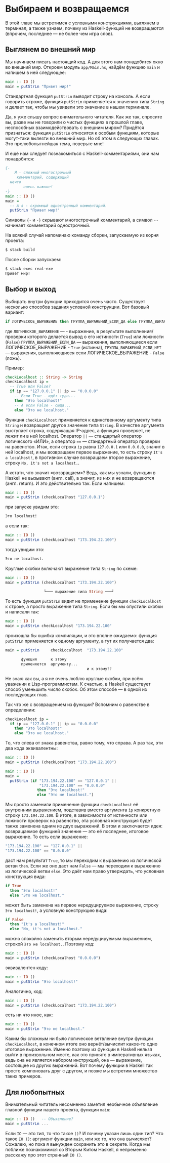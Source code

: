 # Выбираем и возвращаемся

В этой главе мы встретимся с условными конструкциями, выглянем в терминал, а также узнаем, почему из Haskell-функций не возвращаются (впрочем, последнее &mdash; не более чем игра слов).

## Выглянем во внешний мир

Мы начинаем писать настоящий код. А для этого нам понадобится окно во внешний мир. Откроем модуль `app/Main.hs`, найдём функцию `main` и напишем в ней следующее:

```haskell
main :: IO ()
main = putStrLn "Привет мир!"
```

Стандартная функция `putStrLn` выводит строку на консоль. А если говорить строже, функция `putStrLn` применяется к значению типа `String` и делает так, чтобы мы увидели это значение в нашем терминале.

Да, я уже слышу вопрос внимательного читателя. Как же так, спросите вы, разве мы не говорили о чистых функциях в прошлой главе, неспособных взаимодействовать с внешним миром? Придётся признаться: функция `putStrLn` относится к особым функциям, которые могут-таки вылезти во внешний мир. Но об этом в следующих главах. Это прелюбопытнейшая тема, поверьте мне!

И ещё нам следует познакомиться с Haskell-комментариями, они нам понадобятся:

```haskell
{-
    Я - сложный многострочный
     комментарий, содержащий
  нечто
        очень важное!
-}
main :: IO ()
main =
  -- А я - скромный однострочный комментарий.
  putStrLn "Привет мир!"
```

Символы `{-` и `-}` скрывают многострочный комментарий, а символ `--` начинает комментарий однострочный.

На всякий случай напоминаю команду сборки, запускаемую из корня проекта:

```bash
$ stack build
```

После сборки запускаем:

```bash
$ stack exec real-exe
Привет мир!
```

## Выбор и выход

Выбирать внутри функции приходится очень часто. Существует несколько способов задания условной конструкции. Вот базовый вариант:

```haskell
if ЛОГИЧЕСКОЕ_ВЫРАЖЕНИЕ then ГРУППА_ВЫРАЖЕНИЙ_ЕСЛИ_ДА else ГРУППА_ВЫРАЖЕНИЙ_ЕСЛИ_НЕТ
```

где
`ЛОГИЧЕСКОЕ_ВЫРАЖЕНИЕ` &mdash; - выражение, в результате выполнения/проверки которого делается вывод о его истиности (`True`) или ложности (`False`)
`ГРУППА_ВЫРАЖЕНИЙ_ЕСЛИ_ДА` &mdash; выражения, выполняющиеся если ЛОГИЧЕСКОЕ_ВЫРАЖЕНИЕ - `True` (истинна),
`ГРУППА_ВЫРАЖЕНИЙ_ЕСЛИ_НЕТ` &mdash; выражения, выполняющиеся если ЛОГИЧЕСКОЕ_ВЫРАЖЕНИЕ - `False` (ложь).

Пример:

```haskell
checkLocalhost :: String -> String
checkLocalhost ip =
  -- True или False?
  if ip == "127.0.0.1" || ip == "0.0.0.0"
    -- Если True - идёт туда...
    then "Это localhost!"
    -- А если False - сюда...
    else "Это не localhost."
```

Функция `checkLocalhost` применяется к единственному аргументу типа `String` и возвращает другое значение типа `String`. В качестве аргумента выступает строка, содержащая IP-адрес, а функция проверяет, не лежит ли в ней localhost. Оператор `||` &mdash; стандартый оператор логического &laquo;ИЛИ&raquo;, а оператор `==` &mdash; стандартный оператор проверки на равенство. Итак, если строка `ip` равна `127.0.0.1` или `0.0.0.0`, значит в ней localhost, и мы возвращаем первое выражение, то есть строку `It's a localhost!`, в противном случае возвращаем второе выражение, строку `No, it's not a localhost.`.

А кстати, что значит &laquo;возвращаем&raquo;? Ведь, как мы узнали, функции в Haskell не вызывают (англ. call), а значит, из них и не возвращаются (англ. return). И это действительно так. Если напишем:

```haskell
main :: IO ()
main = putStrLn (checkLocalhost "127.0.0.1")
```

при запуске увидим это:

```bash
Это localhost!
```

а если так:

```haskell
main :: IO ()
main = putStrLn (checkLocalhost "173.194.22.100")
```

тогда увидим это:

```bash
Это не localhost.
```

Круглые скобки включают выражение типа `String` по схеме:

```haskell
main :: IO ()
main = putStrLn (checkLocalhost "173.194.22.100")

                 └─── выражение типа String ───┘
```

То есть функция `putStrLn` видит не применение функции `checkLocalhost` к строке, а просто выражение типа `String`. Если бы мы опустили скобки и написали так:

```haskell
main :: IO ()
main = putStrLn checkLocalhost "173.194.22.100"
```

произошла бы ошибка компиляции, и это вполне ожидаемо: функция `putStrLn` применяется к одному аргументу, а тут их получается два:

```haskell
main = putStrLn     checkLocalhost  "173.194.22.100"

       функция      к этому
       применяется  аргументу...
                                    и к этому??
```

Не знаю как вы, а я не очень люблю круглые скобки, при всём уважении к Lisp-программистам. К счастью, в Haskell существует способ уменьшить число скобок. Об этом способе &mdash; в одной из последующих глав.

Так что же с возвращением из функции? Вспомним о равенстве в определении:

```haskell
checkLocalhost ip =
  if ip == "127.0.0.1" || ip == "0.0.0.0"
    then "Это localhost!"
    else "Это не localhost."
```

То, что слева от знака равенства, равно тому, что справа. А раз так, эти два кода эквивалентны:

```haskell
main :: IO ()
main = putStrLn (checkLocalhost "173.194.22.100")
```

```haskell
main :: IO ()
main =
  putStrLn (if "173.194.22.100" == "127.0.0.1" ||
               "173.194.22.100" == "0.0.0.0"
              then "Это localhost!"
              else "Это не localhost.")
```

Мы просто заменили применение функции `checkLocalhost` её внутренним выражением, подставив вместо аргумента `ip` конкретную строку `173.194.22.100`. В итоге, в зависимости от истинности или ложности проверок на равенство, эта условная конструкция будет также заменена одним из двух выражений. В этом и заключается идея: возвращаемое функцией значение &mdash; это её последнее, итоговое выражение. То есть если выражение:

```haskell
"173.194.22.100" == "127.0.0.1" ||
"173.194.22.100" == "0.0.0.0"
```

даст нам результат `True`, то мы переходим к выражению из логической ветви `then`. Если же оно даст нам `False` &mdash; мы переходим к выражению из логической ветви `else`. Это даёт нам право утверждать, что условная конструкция вида:

```haskell
if True
  then "Это localhost!"
  else "Это не localhost."
```

может быть заменена на первое нередуцируемое выражение, строку `Это localhost!`, а условную конструкцию вида:

```haskell
if False
  then "It's a localhost!"
  else "No, it's not a localhost."
```

можно спокойно заменить вторым нередуцируемым выражением, строкой `Это не localhost.`. Поэтому код:

```haskell
main :: IO ()
main = putStrLn (checkLocalhost "0.0.0.0")
```

эквивалентен коду:

```haskell
main :: IO ()
main = putStrLn "Это localhost!"
```

Аналогично, код:

```haskell
main :: IO ()
main = putStrLn (checkLocalhost "173.194.22.100")
```

есть ни что иное, как:

```haskell
main :: IO ()
main = putStrLn "Это не localhost."
```

Каким бы сложным ни было логическое ветвление внутри функции `checkLocalhost`, в конечном итоге оно вернёт/вычислит какое-то одно итоговое выражение. Именно поэтому из функции в Haskell нельзя выйти в произвольном месте, как это принято в императивных языках, ведь она не является набором инструкций, она &mdash; выражение, состоящее из других выражений. Вот почему функции в Haskell так просто компоновать друг с другом, и позже мы встретим множество таких примеров.

## Для любопытных

Внимательный читатель несомненно заметил необычное объявление главной функции нашего проекта, функции `main`:

```haskell
main :: IO ()   -- Объявление?
main = putStrLn ...
```

Если `IO` &mdash; это тип, то что такое `()`? И почему указан лишь один тип? Что такое `IO ()`: аргумент функции `main`, или же то, что она вычисляет? Сожалею, но пока я вынужден сохранить это в секрете. Когда мы поближе познакомимся со Вторым Китом Haskell, я непременно расскажу про этот странный `IO ()`.

